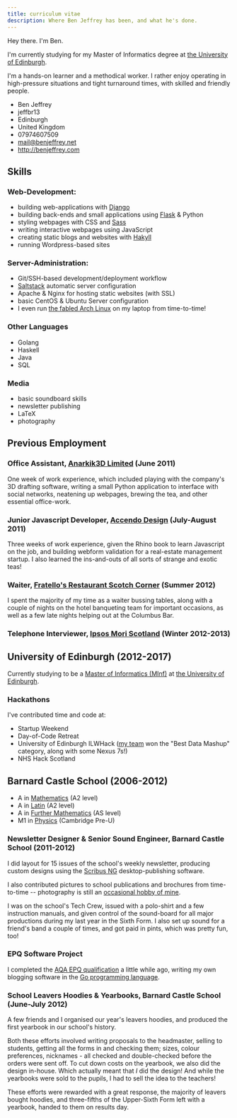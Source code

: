 ```yaml
---
title: curriculum vitae
description: Where Ben Jeffrey has been, and what he's done.
---
```


Hey there. I'm Ben.

I'm currently studying for my Master of Informatics degree at
[the University of Edinburgh][uni].

I'm a hands-on learner and a methodical worker. I rather enjoy operating
in high-pressure situations and tight turnaround times, with skilled and
friendly people.

<aside class="right">
    <ul class="vcard">
      <li class="fn">Ben Jeffrey</li>
      <li class="nickname">jeffbr13</li>
      <li class="locality">Edinburgh</li>
      <li class="country-name">United Kingdom</li>
      <li class="tel">07974607509</li>
      <li><a href="mailto:mail@benjeffrey.net" class="email">mail@benjeffrey.net</a></li>
      <li><a class="url" href="http://benjeffrey.com">http://benjeffrey.com</a></li>
    </ul>
</aside>

Skills
------

### Web-Development:

* building web-applications with [Django][]
* building back-ends and small applications using [Flask][] & Python
* styling webpages with CSS and [Sass][]
* writing interactive webpages using JavaScript
* creating static blogs and websites with [Hakyll][]
* running Wordpress-based sites

### Server-Administration:

* Git/SSH-based development/deployment workflow
* [Saltstack][] automatic server configuration
* Apache & Nginx for hosting static websites (with SSL)
* basic CentOS & Ubuntu Server configuration
* I even run [the fabled Arch Linux][Arch] on my laptop from time-to-time!

### Other Languages

* Golang
* Haskell
* Java
* SQL

### Media

* basic soundboard skills
* newsletter publishing
* LaTeX
* photography


Previous Employment
-------------------

### Office Assistant, [Anarkik3D Limited](http://www.anarkik3d.co.uk/) (June 2011)

One week of work experience, which included
playing with the company's 3D drafting software, writing
a small Python application to interface with social networks,
neatening up webpages, brewing the tea, and other essential
office-work.

### Junior Javascript Developer, [Accendo Design](http://www.accendodesign.com/) (July-August 2011)

Three weeks of work experience, given the Rhino book to learn Javascript
on the job, and building webform validation for a real-estate management
startup. I also learned the ins-and-outs of all sorts of strange and
exotic teas!

### Waiter, [Fratello's Restaurant Scotch Corner](http://www.fratellosscotchcorner.co.uk/) (Summer 2012)

I spent the majority of my time as a waiter bussing tables, along with
a couple of nights on the hotel banqueting team for important occasions,
as well as a few late nights helping out at the Columbus Bar.

### Telephone Interviewer, [Ipsos Mori Scotland](http://www.ipsos-mori.com/offices/scotland.aspx) (Winter 2012-2013)


University of Edinburgh (2012-2017)
-----------------------------------

Currently studying to be a [Master of Informatics (MInf)][minf]
at [the University of Edinburgh](http://www.ed.ac.uk).

### Hackathons

I've contributed time and code at:

* Startup Weekend
* Day-of-Code Retreat
* University of Edinburgh ILWHack ([my team][INF-YT] won the "Best Data Mashup"
    category, along with some Nexus 7s!)
* NHS Hack Scotland


Barnard Castle School (2006-2012)
---------------------------------

* A in [Mathematics][OCR Mathematics] (A2 level)
* A in [Latin][OCR Latin] (A2 level)
* A in [Further Mathematics][OCR Mathematics] (AS level)
* M1 in [Physics][Pre-U Physics] (Cambridge Pre-U)

### Newsletter Designer & Senior Sound Engineer, Barnard Castle School (2011-2012)

I did layout for 15 issues of the school's weekly newsletter, producing
custom designs using the [Scribus NG](http://scribus.net/canvas/Scribus)
desktop-publishing software.

I also contributed pictures to school publications and brochures
from time-to-time -- photography is still an [occasional hobby of mine][flickr].

I was on the school's Tech Crew, issued with a polo-shirt and a few
instruction manuals, and given control of the sound-board for all major
productions during my last year in the Sixth Form. I also set up sound
for a friend's band a couple of times, and got paid in pints, which was
pretty fun, too!


### EPQ Software Project

I completed the <a href="http://www.aqa.org.uk/qualifications/projects
/extended-project-epq.php">AQA EPQ qualification</a> a little while ago,
writing my own blogging software in the <a href="http://golang.org">Go
programming language</a>.


### School Leavers Hoodies & Yearbooks, Barnard Castle School (June-July 2012)

A few friends and I organised our year's leavers hoodies, and produced
the first yearbook in our school's history.

Both these efforts involved writing proposals to the headmaster, selling
to students, getting all the forms in and checking them; sizes, colour
preferences, nicknames - all checked and double-checked before the orders
were sent off. To cut down costs on the yearbook, we also did the design
in-house. Which actually meant that *I* did the design! And while the
yearbooks were sold to the pupils, I had to sell the idea to the
teachers!

These efforts were rewarded with a great response, the majority of
leavers bought hoodies, and three-fifths of the Upper-Sixth Form left
with a yearbook, handed to them on results day.



<!-- links -->

[uni]: #university-of-edinburgh-2012-2017
[minf]: http://www.inf.ed.ac.uk/student-services/teaching-organisation/taught-course-information/degree-programmes/master-of-informatics
[Flask]: http://flask.pocoo.org/
[Sass]: http://sass-lang.com/
[Hakyll]: http://jaspervdj.be/hakyll/
[Saltstack]: http://saltstack.com/
[flickr]: http://www.flickr.com/photos/jeffbr13/sets
[INF-YT]: http://inf-yt.org.uk/
[OCR Mathematics]: http://www.ocr.org.uk/qualifications/as-a-level-gce-mathematics-3890-3892-7890-7892/ "OCR A-Level in Mathematics and Further Mathematics"
[OCR Latin]: http://www.ocr.org.uk/qualifications/as-a-level-gce-classics-latin-h039-h439/ "OCR A-Level in Latin"
[Pre-U Physics]: http://www.cie.org.uk/qualifications/academic/uppersec/preu/subjects/subject/preusubject?assdef_id=980 "Cambridge Pre-U in Physics"
[Arch]: https://www.archlinux.org/
[Django]: https://www.djangoproject.com/
